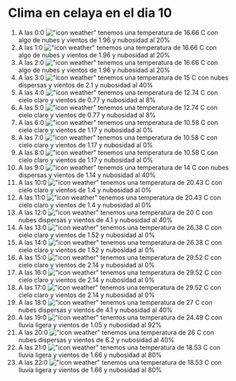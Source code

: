 # Clima en celaya en el dia 10

1. A las 0:0 !["icon weather"](http://openweathermap.org/img/w/02n.png) tenemos una temperatura de 16.66 C con algo de nubes y  vientos de 1.96 y nubosidad al 20%
1. A las 1:0 !["icon weather"](http://openweathermap.org/img/w/02n.png) tenemos una temperatura de 16.66 C con algo de nubes y  vientos de 1.96 y nubosidad al 20%
1. A las 2:0 !["icon weather"](http://openweathermap.org/img/w/02n.png) tenemos una temperatura de 16.66 C con algo de nubes y  vientos de 1.96 y nubosidad al 20%
1. A las 3:0 !["icon weather"](http://openweathermap.org/img/w/03n.png) tenemos una temperatura de 15 C con nubes dispersas y  vientos de 2.1 y nubosidad al 40%
1. A las 4:0 !["icon weather"](http://openweathermap.org/img/w/02n.png) tenemos una temperatura de 12.74 C con cielo claro y  vientos de 0.77 y nubosidad al 8%
1. A las 5:0 !["icon weather"](http://openweathermap.org/img/w/02n.png) tenemos una temperatura de 12.74 C con cielo claro y  vientos de 0.77 y nubosidad al 8%
1. A las 6:0 !["icon weather"](http://openweathermap.org/img/w/01n.png) tenemos una temperatura de 10.58 C con cielo claro y  vientos de 1.17 y nubosidad al 0%
1. A las 7:0 !["icon weather"](http://openweathermap.org/img/w/01n.png) tenemos una temperatura de 10.58 C con cielo claro y  vientos de 1.17 y nubosidad al 0%
1. A las 8:0 !["icon weather"](http://openweathermap.org/img/w/01d.png) tenemos una temperatura de 10.58 C con cielo claro y  vientos de 1.17 y nubosidad al 0%
1. A las 9:0 !["icon weather"](http://openweathermap.org/img/w/03d.png) tenemos una temperatura de 14 C con nubes dispersas y  vientos de 1.14 y nubosidad al 40%
1. A las 10:0 !["icon weather"](http://openweathermap.org/img/w/01d.png) tenemos una temperatura de 20.43 C con cielo claro y  vientos de 1.4 y nubosidad al 0%
1. A las 11:0 !["icon weather"](http://openweathermap.org/img/w/01d.png) tenemos una temperatura de 20.43 C con cielo claro y  vientos de 1.4 y nubosidad al 0%
1. A las 12:0 !["icon weather"](http://openweathermap.org/img/w/03d.png) tenemos una temperatura de 20 C con nubes dispersas y  vientos de 4.1 y nubosidad al 40%
1. A las 13:0 !["icon weather"](http://openweathermap.org/img/w/01d.png) tenemos una temperatura de 26.38 C con cielo claro y  vientos de 1.52 y nubosidad al 0%
1. A las 14:0 !["icon weather"](http://openweathermap.org/img/w/01d.png) tenemos una temperatura de 26.38 C con cielo claro y  vientos de 1.52 y nubosidad al 0%
1. A las 15:0 !["icon weather"](http://openweathermap.org/img/w/01d.png) tenemos una temperatura de 29.52 C con cielo claro y  vientos de 2.14 y nubosidad al 0%
1. A las 16:0 !["icon weather"](http://openweathermap.org/img/w/01d.png) tenemos una temperatura de 29.52 C con cielo claro y  vientos de 2.14 y nubosidad al 0%
1. A las 17:0 !["icon weather"](http://openweathermap.org/img/w/01d.png) tenemos una temperatura de 29.52 C con cielo claro y  vientos de 2.14 y nubosidad al 0%
1. A las 18:0 !["icon weather"](http://openweathermap.org/img/w/03d.png) tenemos una temperatura de 27 C con nubes dispersas y  vientos de 4.1 y nubosidad al 40%
1. A las 19:0 !["icon weather"](http://openweathermap.org/img/w/10d.png) tenemos una temperatura de 24.49 C con lluvia ligera y  vientos de 1.05 y nubosidad al 92%
1. A las 20:0 !["icon weather"](http://openweathermap.org/img/w/03d.png) tenemos una temperatura de 26 C con nubes dispersas y  vientos de 6.2 y nubosidad al 40%
1. A las 21:0 !["icon weather"](http://openweathermap.org/img/w/10n.png) tenemos una temperatura de 18.53 C con lluvia ligera y  vientos de 1.66 y nubosidad al 80%
1. A las 22:0 !["icon weather"](http://openweathermap.org/img/w/10n.png) tenemos una temperatura de 18.53 C con lluvia ligera y  vientos de 1.66 y nubosidad al 80%
